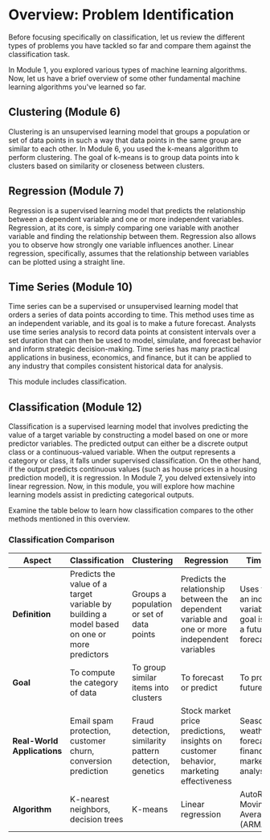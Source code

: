 # Overview: Problem Identification

Before focusing specifically on classification, let us review the different types of problems you have tackled so far and compare them against the classification task.

In Module 1, you explored various types of machine learning algorithms. Now, let us have a brief overview of some other fundamental machine learning algorithms you've learned so far.

## Clustering (Module 6)
Clustering is an unsupervised learning model that groups a population or set of data points in such a way that data points in the same group are similar to each other. In Module 6, you used the k-means algorithm to perform clustering. The goal of k-means is to group data points into k clusters based on similarity or closeness between clusters.

## Regression (Module 7)
Regression is a supervised learning model that predicts the relationship between a dependent variable and one or more independent variables. Regression, at its core, is simply comparing one variable with another variable and finding the relationship between them. Regression also allows you to observe how strongly one variable influences another. Linear regression, specifically, assumes that the relationship between variables can be plotted using a straight line.

## Time Series (Module 10)
Time series can be a supervised or unsupervised learning model that orders a series of data points according to time. This method uses time as an independent variable, and its goal is to make a future forecast. Analysts use time series analysis to record data points at consistent intervals over a set duration that can then be used to model, simulate, and forecast behavior and inform strategic decision-making. Time series has many practical applications in business, economics, and finance, but it can be applied to any industry that compiles consistent historical data for analysis.

This module includes classification.

## Classification (Module 12)
Classification is a supervised learning model that involves predicting the value of a target variable by constructing a model based on one or more predictor variables. The predicted output can either be a discrete output class or a continuous-valued variable. When the output represents a category or class, it falls under supervised classification. On the other hand, if the output predicts continuous values (such as house prices in a housing prediction model), it is regression. In Module 7, you delved extensively into linear regression. Now, in this module, you will explore how machine learning models assist in predicting categorical outputs.

Examine the table below to learn how classification compares to the other methods mentioned in this overview.

### Classification Comparison

| Aspect | Classification | Clustering | Regression | Time Series |
|--------|---------------|------------|------------|-------------|
| **Definition** | Predicts the value of a target variable by building a model based on one or more predictors | Groups a population or set of data points | Predicts the relationship between the dependent variable and one or more independent variables | Uses time as an independent variable whose goal is to make a future forecast |
| **Goal** | To compute the category of data | To group similar items into clusters | To forecast or predict | To provide a future forecast |
| **Real-World Applications** | Email spam protection, customer churn, conversion prediction | Fraud detection, similarity pattern detection, genetics | Stock market price predictions, insights on customer behavior, marketing effectiveness | Seasonality, weather forecast, financial market trend analysis |
| **Algorithm** | K-nearest neighbors, decision trees | K-means | Linear regression | AutoRegressive Moving Average (ARMA) |
